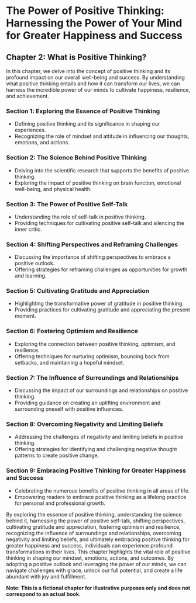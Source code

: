 The Power of Positive Thinking: Harnessing the Power of Your Mind for Greater Happiness and Success
===================================================================================================

Chapter 2: What is Positive Thinking?
-------------------------------------

In this chapter, we delve into the concept of positive thinking and its profound impact on our overall well-being and success. By understanding what positive thinking entails and how it can transform our lives, we can harness the incredible power of our minds to cultivate happiness, resilience, and achievement.

### Section 1: Exploring the Essence of Positive Thinking

* Defining positive thinking and its significance in shaping our experiences.
* Recognizing the role of mindset and attitude in influencing our thoughts, emotions, and actions.

### Section 2: The Science Behind Positive Thinking

* Delving into the scientific research that supports the benefits of positive thinking.
* Exploring the impact of positive thinking on brain function, emotional well-being, and physical health.

### Section 3: The Power of Positive Self-Talk

* Understanding the role of self-talk in positive thinking.
* Providing techniques for cultivating positive self-talk and silencing the inner critic.

### Section 4: Shifting Perspectives and Reframing Challenges

* Discussing the importance of shifting perspectives to embrace a positive outlook.
* Offering strategies for reframing challenges as opportunities for growth and learning.

### Section 5: Cultivating Gratitude and Appreciation

* Highlighting the transformative power of gratitude in positive thinking.
* Providing practices for cultivating gratitude and appreciating the present moment.

### Section 6: Fostering Optimism and Resilience

* Exploring the connection between positive thinking, optimism, and resilience.
* Offering techniques for nurturing optimism, bouncing back from setbacks, and maintaining a hopeful mindset.

### Section 7: The Influence of Surroundings and Relationships

* Discussing the impact of our surroundings and relationships on positive thinking.
* Providing guidance on creating an uplifting environment and surrounding oneself with positive influences.

### Section 8: Overcoming Negativity and Limiting Beliefs

* Addressing the challenges of negativity and limiting beliefs in positive thinking.
* Offering strategies for identifying and challenging negative thought patterns to create positive change.

### Section 9: Embracing Positive Thinking for Greater Happiness and Success

* Celebrating the numerous benefits of positive thinking in all areas of life.
* Empowering readers to embrace positive thinking as a lifelong practice for personal and professional growth.

By exploring the essence of positive thinking, understanding the science behind it, harnessing the power of positive self-talk, shifting perspectives, cultivating gratitude and appreciation, fostering optimism and resilience, recognizing the influence of surroundings and relationships, overcoming negativity and limiting beliefs, and ultimately embracing positive thinking for greater happiness and success, individuals can experience profound transformations in their lives. This chapter highlights the vital role of positive thinking in shaping our mindset, emotions, actions, and outcomes. By adopting a positive outlook and leveraging the power of our minds, we can navigate challenges with grace, unlock our full potential, and create a life abundant with joy and fulfillment.

**Note: This is a fictional chapter for illustrative purposes only and does not correspond to an actual book.**

